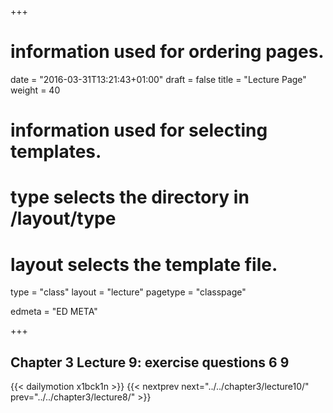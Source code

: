 +++
# information used for ordering pages.
date = "2016-03-31T13:21:43+01:00"
draft = false
title = "Lecture Page"
weight = 40

# information used for selecting templates.
# type selects the directory in /layout/type
# layout selects the template file.

type   = "class"
layout = "lecture"
pagetype = "classpage"





edmeta = "ED META"

+++
## Chapter 3 Lecture 9: exercise questions 6 9
{{< dailymotion x1bck1n >}}
{{< nextprev next="../../chapter3/lecture10/"     prev="../../chapter3/lecture8/"  >}}

